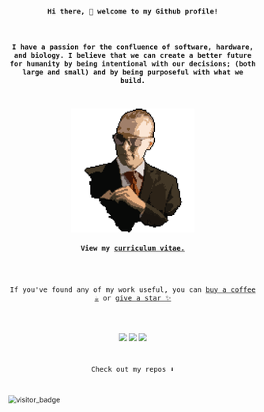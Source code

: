 <h4 align="center"><samp> Hi there, 👋 welcome to my Github profile!</samp></h4>
<br>
<h4 align="center"><samp> I have a passion for the confluence of software, hardware, and biology. I believe that we can create a better future for humanity by being intentional with our decisions; (both large and small) and by being purposeful with what we build.</samp></h4>
<br>
<p align="center">
  <img width="250" src="https://github.com/Mindstormer-0/Mindstormer-0/blob/main/images/caleb_pixel4.png?raw=true">
</p>
<h4 align="center"><samp>View my <a href="https://mindstormer-0.github.io/Mindstormer-0/">curriculum vitae.</a></samp></h4>
<br>
<br>
<p align="center"><samp>
If you've found any of my work useful, you can <a href="https://www.buymeacoffee.com/CalebACollar">buy a coffee ☕️</a> or <a href="https://github.com/Mindstormer-0/Mindstormer-0">give a star ✨</a>
  </samp>
</p>
<br>
<br>
<p align="center">
<a href= "https://dev.to/mindstormer"><img width="35" src="https://img.icons8.com/windows/32/000000/dev.png"/></a>
<a href= "https://twitter.com/caleb_collar"><img width="35" src="https://img.icons8.com/android/24/000000/twitter.png"/></a>
<a href= "https://give.catf.us/give/329616/#!/donation/checkout"><img width="35" src="https://img.icons8.com/ios-glyphs/30/000000/planet.png"/></a>
</p>
<br>
<p align="center"><samp>
Check out my repos ⬇️  
  </samp>
</p>
<br>

![visitor_badge](https://visitor-badge-reloaded.herokuapp.com/badge?page_id=Mindstormer-0.Mindstormer-0&style=for-the-badge&color=c34a00&lcolor=3f352b&text=Visitors_🤠)

<!--
Thanks for visiting! 👋🤠
-->
